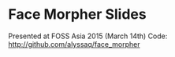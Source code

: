 # Face Morpher Slides

Presented at FOSS Asia 2015 (March 14th)
Code: <http://github.com/alyssaq/face_morpher>